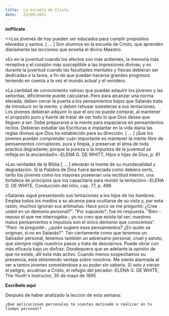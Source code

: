```yaml
---
title:  La escuela de Cristo
date:   23/09/2021
---
```


**imPlícate**

<<Los jóvenes de hoy pueden ser educados para cumplir propósitos elevados y santos. [ ... ] Son alumnos en la escuela de Cristo, que aprenden diariamente las lecciones que enseña el divino Maestro.

»Es en la juventud cuando los afectos son más ardientes, la memoria más receptiva y el corazón más susceptible a las impresiones divinas; y es durante la juventud cuando las facultades mentales y físicas debieran ser dedicadas a la tarea, a fin de que puedan hacerse grandes progresos teniendo en cuenta a la vez el mundo actual y el venidero.

»La cantidad de conocimiento valioso que puedan adquirir los jóvenes y las señoritas, difícilmente puede calcularse. Pero para alcanzar una norma elevada, deben cerrar la puerta a los pensamientos bajos que Satanás trata de introducir en la mente, y deben rehusar someterse a sus tentaciones. Los jóvenes debieran adquirir lo que el oro no puede comprar, al mantener el propósito puro y fuerte de tratar de ser todo lo que Dios desea que lleguen a ser. Debe prepararse a la mente para espaciarse en pensamientos rectos. Debieran estudiar las Escrituras e implantar en la vida diaria las reglas divinas que Dios ha establecido para su dirección. [ ... ] ¡Que los jóvenes puedan comprender cuán importante es mantener la mente libre de pensamientos corruptores, pura y limpia, y preservar el alma de toda práctica degradante; porque la pureza o la impureza de la juventud se refleja en la ancianidad!».-ELENA G. DE WHITT, Hijos e hijas de Dios, p. 81

«Las verdades de la Biblia [ ... ] elevarán la mente de su mundanalidad y degradación. Si la Palabra de Dios fuera apreciada como debiera serlo, tanto los jóvenes como los mayores poseerían una rectitud interior, una fortaleza de principios que los capacitaría para resistir la tentación».-ELENA G. DE WHITE, Conducción del niño, cap. 77, p. 496

«Satanás sigue presentando sus tentaciones a los hijos de los hombres. Emplea todos los medios a su alcance para ocultarse de su vista y, por esta razón, muchos ignoran sus artimañas. Hace poco se me preguntó: ¿Cree usted en un demonio personal?". "Por supuesto"; fue mi respuesta. "Bien -repuso el que me interrogaba-, yo no creo que exista tal ser; nuestros malos pensamientos e impulsos son el único demonio que conocemos". "Pero -le pregunté-, ¿quién sugiere esos pensamientos? ¿En quién se originan, si no en Satanás?". Tan ciertamente como que tenemos un Salvador personal, tenemos también un adversario personal, cruel y astuto, que siempre vigila nuestros pasos y trata de desviarnos. Puede obrar con más eficacia bajo un disfraz. Dondequiera que se adelante la opinión de que no existe, allí está más activo. Cuando menos sospechamos su presencia, está obteniendo ventaja sobre nosotros. Me siento alarmada al ver a tantos jóvenes sometiéndose a su poder sin saberlo. Si solo z vieran el peligro, acudirían a Cristo, el refugio del pecador.-ELENA G. DE WHITE, The Youth's Instructor, 30 de mayo de 1895

**Escríbelo aquí**

Después de haber analizado la lección de esta semana:

`¿Qué aplicaciones personales te sientes motivado a realizar en tu tiempo personal?`
